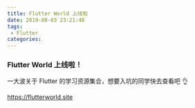 ```yaml
---
title: Flutter World 上线啦
date: 2019-08-03 23:21:48
tags:
 - Flutter
categories:
---
```


### Flutter World 上线啦！

一大波关于 Flutter 的学习资源集合，想要入坑的同学快去查看吧 👌

https://flutterworld.site
